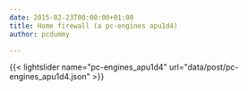 ```yaml
---
date: 2015-02-23T00:00:00+01:00
title: Home firewall (a pc-engines apu1d4)
author: pcdummy

---
```

{{< lightslider name="pc-engines_apu1d4" url="data/post/pc-engines_apu1d4.json" >}}
<!--more-->
